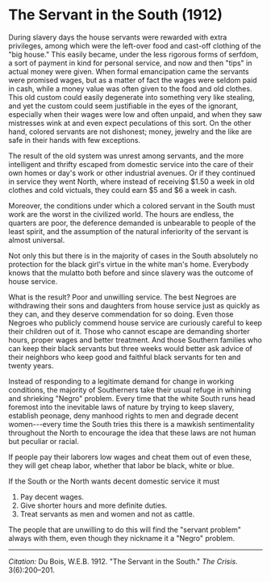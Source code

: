 <!--
title:   The Servant in the South
author:  Du Bois, W.E.B.
journal: The Crisis
year:    1912
volume:  3
issue:   6
pages:   200-201
-->
# The Servant in the South (1912)

During slavery days the house servants were rewarded with extra privileges, among which were the left-over food and cast-off clothing of the "big house." This easily became, under the less rigorous forms of serfdom, a sort of payment in kind for personal service, and now and then "tips" in actual money were given. When formal emancipation came the servants were promised wages, but as a matter of fact the wages were seldom paid in cash, while a money value was often given to the food and old clothes. This old custom could easily degenerate into something very like stealing, and yet the custom could seem justifiable in the eyes of the ignorant, especially when their wages were low and often unpaid, and when they saw mistresses wink at and even expect peculations of this sort. On the other hand, colored servants are not dishonest; money, jewelry and the like are safe in their hands with few exceptions.

The result of the old system was unrest among servants, and the more intelligent and thrifty escaped from domestic service into the care of their own homes or day's work or other industrial avenues. Or if they continued in service they went North, where instead of receiving $1.50 a week in old clothes and cold victuals, they could earn $5 and $6 a week in cash.

Moreover, the conditions under which a colored servant in the South must work are the worst in the civilized world. The hours are endless, the quarters are poor, the deference demanded is unbearable to people of the least spirit, and the assumption of the natural inferiority of the servant is almost universal.

Not only this but there is in the majority of cases in the South absolutely no protection for the black girl's virtue in the white man's home. Everybody knows that the mulatto both before and since slavery was the outcome of house service.

What is the result? Poor and un­willing service. The best Negroes are withdrawing their sons and daughters from house service just as quickly as they can, and they deserve commendation for so doing. Even those Negroes who publicly commend house service are curiously careful to keep their children out of it. Those who cannot escape are demanding shorter hours, proper wages and better treatment. And those Southern families who can keep their black servants but three weeks would better ask advice of their neighbors who keep good and faithful black servants for ten and twenty years.

Instead of responding to a legiti­mate demand for change in working conditions, the majority of South­erners take their usual refuge in whining and shrieking "Negro" problem. Every time that the white South runs head foremost into the inevitable laws of nature by trying to keep slavery, establish peonage, deny manhood rights to men and de­grade decent women---every time the
South tries this there is a mawkish sentimentality throughout the North to encourage the idea that these laws are not human but peculiar or racial.

If people pay their laborers low wages and cheat them out of even these, they will get cheap labor, whether that labor be black, white or blue.

If the South or the North wants de­cent domestic service it must

1. Pay decent wages.
2. Give shorter hours and more definite duties.
3. Treat servants as men and women and not as cattle.

The people that are unwilling to do this will find the "servant problem" always with them, even though they nickname it a "Negro" problem.

_________________
*Citation:* Du Bois, W.E.B. 1912. "The Servant in the South." *The Crisis*. 3(6):200&ndash;201.